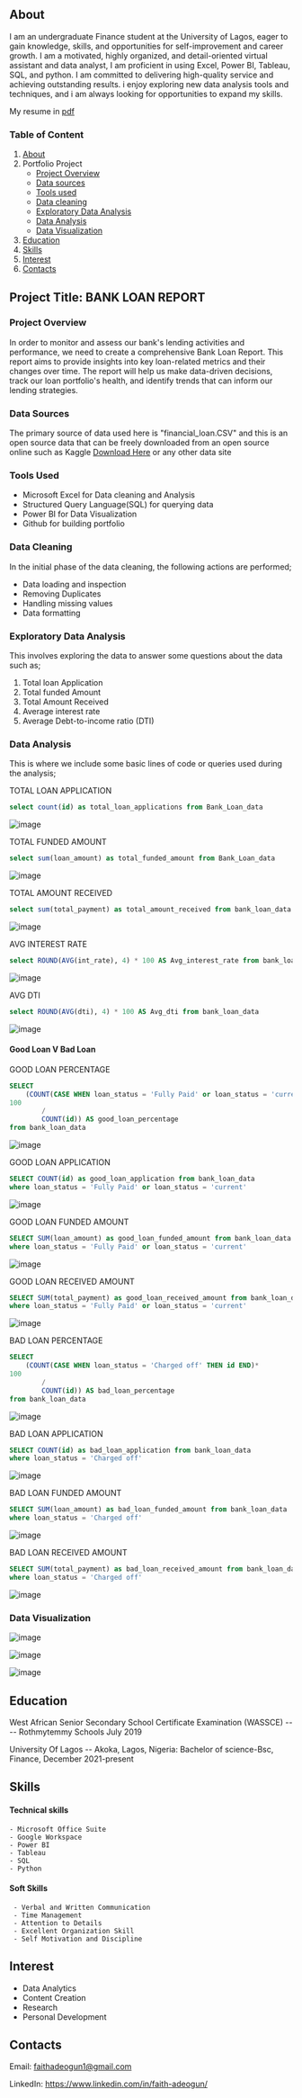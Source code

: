 ## About
I am an undergraduate Finance student at the University of Lagos, eager to gain knowledge, skills, and opportunities for self-improvement and career growth. I am a motivated, highly organized, and detail-oriented virtual assistant and data analyst, I am proficient in using Excel, Power BI, Tableau, SQL, and python. I am committed to delivering high-quality service and achieving outstanding results. i enjoy exploring new data analysis tools and techniques, and i am always looking for opportunities to expand my skills.

My resume in [pdf](https://github.com/faith-toyin/Faith-Adeogun---Data-Analyst-portfolio-/blob/main/faith%20adeogun%20resume%20pdf.pdf)

### Table of Content
1. [About](#about)
2. Portfolio Project
    - [Project Overview](#project-overview)
    - [Data sources](#data-sources)
    - [Tools used](#tools-used)
    - [Data cleaning](#data-cleaning)
    - [Exploratory Data Analysis](#exploratory-data-analysis)
    - [Data Analysis](#data-analysis)
    - [Data Visualization](#data-visualization)
3. [Education](#education)
4. [Skills](#skills)
5. [Interest](#interest)
6. [Contacts](#contacts)


## Project Title: BANK LOAN REPORT
### Project Overview
In order to monitor and assess our bank's lending activities and performance, we need to create a comprehensive Bank Loan Report. This report aims to provide insights into key loan-related metrics and their changes over time. The report will help us make data-driven decisions, track our loan portfolio's health, and identify trends that can inform our lending strategies.

### Data Sources
The primary source of data used here is "financial_loan.CSV" and this is an open source data that can be freely downloaded from an open source online such as Kaggle [Download Here](https://www.kaggle.com/datasets) or any other data site

### Tools Used
- Microsoft Excel for Data cleaning and Analysis
- Structured Query Language(SQL) for querying data
- Power BI for Data Visualization
- Github for building portfolio

### Data Cleaning
In the initial phase of the data cleaning, the following actions are performed;
 - Data loading and inspection
 - Removing Duplicates
 - Handling missing values
 - Data formatting

### Exploratory Data Analysis
This involves exploring the data to answer some questions about the data such as;
  1. Total loan Application
  2. Total funded Amount
  3. Total Amount Received
  4. Average interest rate
  5. Average Debt-to-income ratio (DTI)

### Data Analysis
This is where we include some basic lines of code or queries used during the analysis;

TOTAL LOAN APPLICATION
```SQL
select count(id) as total_loan_applications from Bank_Loan_data
```
![image](https://github.com/user-attachments/assets/64183719-bb6f-4061-a047-7e8c44210a9a)

TOTAL FUNDED AMOUNT
```SQL
select sum(loan_amount) as total_funded_amount from Bank_Loan_data
```
![image](https://github.com/user-attachments/assets/3823b7b3-e72c-44d3-ae22-ff51f46f60fe)

TOTAL AMOUNT RECEIVED
```SQL
select sum(total_payment) as total_amount_received from bank_loan_data
```
![image](https://github.com/user-attachments/assets/b4abbd72-3c10-40f3-9661-a23da3a7f131)

AVG INTEREST RATE
```SQL
select ROUND(AVG(int_rate), 4) * 100 AS Avg_interest_rate from bank_loan_data
```
![image](https://github.com/user-attachments/assets/13481bcd-c946-4de3-ae4d-a567cd6e8bd5)

AVG DTI
```SQL
select ROUND(AVG(dti), 4) * 100 AS Avg_dti from bank_loan_data
```
![image](https://github.com/user-attachments/assets/c7089eb8-2e06-4e63-b5ca-308027401311)

#### Good Loan V Bad Loan
GOOD LOAN PERCENTAGE
```SQL
SELECT 
	(COUNT(CASE WHEN loan_status = 'Fully Paid' or loan_status = 'current' THEN id END)*
100
		/
		COUNT(id)) AS good_loan_percentage
from bank_loan_data
```
![image](https://github.com/user-attachments/assets/a48f4e1d-7d78-4f27-aff8-388a1975c077)

GOOD LOAN APPLICATION
```SQL
SELECT COUNT(id) as good_loan_application from bank_loan_data
where loan_status = 'Fully Paid' or loan_status = 'current'
```
![image](https://github.com/user-attachments/assets/7563e007-4320-4bad-b285-f1ddb0afb46b)

GOOD LOAN FUNDED AMOUNT
```SQL
SELECT SUM(loan_amount) as good_loan_funded_amount from bank_loan_data
where loan_status = 'Fully Paid' or loan_status = 'current'
```
![image](https://github.com/user-attachments/assets/0d1e7c01-7900-47dc-af88-7bd2f47242bb)

GOOD LOAN RECEIVED AMOUNT
```SQL
SELECT SUM(total_payment) as good_loan_received_amount from bank_loan_data
where loan_status = 'Fully Paid' or loan_status = 'current'
```
![image](https://github.com/user-attachments/assets/451342b0-48fc-40d8-b054-d4715f023711)

BAD LOAN PERCENTAGE
```SQL
SELECT 
	(COUNT(CASE WHEN loan_status = 'Charged off' THEN id END)*
100
		/
		COUNT(id)) AS bad_loan_percentage
from bank_loan_data
```
![image](https://github.com/user-attachments/assets/96411bd1-688a-4687-858b-702b6d2a15fe)

BAD LOAN APPLICATION
```SQL
SELECT COUNT(id) as bad_loan_application from bank_loan_data
where loan_status = 'Charged off'
```
![image](https://github.com/user-attachments/assets/8253c788-fd57-4ff0-b70e-ddd96a6f46c6)

BAD LOAN FUNDED AMOUNT
```SQL
SELECT SUM(loan_amount) as bad_loan_funded_amount from bank_loan_data
where loan_status = 'Charged off'
```
![image](https://github.com/user-attachments/assets/b1849875-0dfa-4a0c-96a9-381cfd63980f)

BAD LOAN RECEIVED AMOUNT
```SQL
SELECT SUM(total_payment) as bad_loan_received_amount from bank_loan_data
where loan_status = 'Charged off'
```
![image](https://github.com/user-attachments/assets/200264b9-ffcc-4f84-9c41-45581802ae9e)


### Data Visualization

![image](https://github.com/user-attachments/assets/3544f963-4b80-40a8-af80-09115e8c8e24)

![image](https://github.com/user-attachments/assets/b77058e1-5e19-47bc-9982-4afef62062c2)

![image](https://github.com/user-attachments/assets/44c3a43c-b0e6-4345-9a4d-dc20f9498c86)
 
## Education
West African Senior Secondary School Certificate Examination (WASSCE)  ---- Rothmytemmy Schools    July 2019

University Of Lagos -- Akoka, Lagos, Nigeria: Bachelor of science-Bsc, Finance, December 2021-present

## Skills 

  #### Technical skills
    - Microsoft Office Suite
    - Google Workspace
    - Power BI
    - Tableau
    - SQL
    - Python
    
 #### Soft Skills
     - Verbal and Written Communication
     - Time Management
     - Attention to Details
     - Excellent Organization Skill
     - Self Motivation and Discipline

## Interest
  * Data Analytics
  * Content Creation
  * Research
  * Personal Development

## Contacts
   Email: faithadeogun1@gmail.com
  
   LinkedIn: https://www.linkedin.com/in/faith-adeogun/
  
